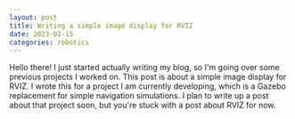 ```yaml
---
layout: post
title: Writing a simple image display for RVIZ
date: 2023-02-15
categories: robotics
---
```


Hello there! I just started actually writing my blog, so I'm going over some previous projects I worked on. This post is about a simple image display for RVIZ. I wrote this for a project I am currently developing, which is a Gazebo replacement for simple navigation simulations. I plan to write up a post about that project soon, but you're stuck with a post about RVIZ for now.

